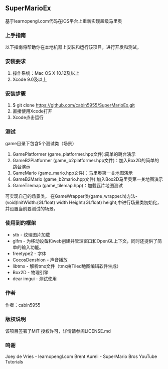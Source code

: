 ## SuperMarioEx
基于learnopengl.com代码在iOS平台上重新实现超级马里奥

### 上手指南
以下指南将帮助你在本地机器上安装和运行该项目，进行开发和测试。

### 安装要求
1. 操作系统：Mac OS X 10.12及以上
2. Xcode 9.0及以上

### 安装步骤
1. $ git clone https://github.com/cabin5955/SuperMarioEx.git
2. 直接使用Xcode打开
3. Xcode点击运行

### 测试
game目录下包含5个测试类（场景）
1. GamePlatformer (game_platformer.hpp文件):简单的跳台演示
2. GameB2Platformer (game_b2platformer.hpp文件)：加入Box2D的简单的跳台演示
3. GameMario (game_mario.hpp文件)：马里奥第一关地图演示
4. GameB2Mario (game_b2mario.hpp文件):加入Box2D马里奥第一关地图演示
5. GameTilemap (game_tilemap.hpp)：加载瓦片地图测试

可实现自己的场景类。
在GameWrapper类(game_wrapper.h)方法- (void)InitWidth:(GLfloat) width Height:(GLfloat) height;中进行场景类初始化，
并设置当前要测试的场景。

### 使用到的框架
+	stb - 纹理图片加载
+	glfm - 为移动设备和web创建并管理窗口和OpenGL上下文，同时还提供了简单的输入功能。
+	freetype2 - 字体
+	CocosDenshion - 声音播放
+	libtmx - 解析tmx文件（tmx由Tiled地图编辑软件生成）
+	Box2D - 物理引擎
+	dear imgui - 测试使用

### 作者
作者：cabin5955

### 版权说明
该项目签署了MIT 授权许可，详情请参阅LICENSE.md

### 鸣谢
Joey de Vries - learnopengl.com
Brent Aureli -  SuperMario Bros YouTube Tutorials
